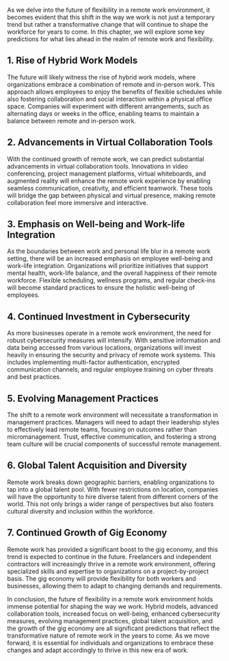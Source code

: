 
As we delve into the future of flexibility in a remote work environment, it becomes evident that this shift in the way we work is not just a temporary trend but rather a transformative change that will continue to shape the workforce for years to come. In this chapter, we will explore some key predictions for what lies ahead in the realm of remote work and flexibility.

1\. Rise of Hybrid Work Models
-----------------------------

The future will likely witness the rise of hybrid work models, where organizations embrace a combination of remote and in-person work. This approach allows employees to enjoy the benefits of flexible schedules while also fostering collaboration and social interaction within a physical office space. Companies will experiment with different arrangements, such as alternating days or weeks in the office, enabling teams to maintain a balance between remote and in-person work.

2\. Advancements in Virtual Collaboration Tools
----------------------------------------------

With the continued growth of remote work, we can predict substantial advancements in virtual collaboration tools. Innovations in video conferencing, project management platforms, virtual whiteboards, and augmented reality will enhance the remote work experience by enabling seamless communication, creativity, and efficient teamwork. These tools will bridge the gap between physical and virtual presence, making remote collaboration feel more immersive and interactive.

3\. Emphasis on Well-being and Work-life Integration
---------------------------------------------------

As the boundaries between work and personal life blur in a remote work setting, there will be an increased emphasis on employee well-being and work-life integration. Organizations will prioritize initiatives that support mental health, work-life balance, and the overall happiness of their remote workforce. Flexible scheduling, wellness programs, and regular check-ins will become standard practices to ensure the holistic well-being of employees.

4\. Continued Investment in Cybersecurity
----------------------------------------

As more businesses operate in a remote work environment, the need for robust cybersecurity measures will intensify. With sensitive information and data being accessed from various locations, organizations will invest heavily in ensuring the security and privacy of remote work systems. This includes implementing multi-factor authentication, encrypted communication channels, and regular employee training on cyber threats and best practices.

5\. Evolving Management Practices
--------------------------------

The shift to a remote work environment will necessitate a transformation in management practices. Managers will need to adapt their leadership styles to effectively lead remote teams, focusing on outcomes rather than micromanagement. Trust, effective communication, and fostering a strong team culture will be crucial components of successful remote management.

6\. Global Talent Acquisition and Diversity
------------------------------------------

Remote work breaks down geographic barriers, enabling organizations to tap into a global talent pool. With fewer restrictions on location, companies will have the opportunity to hire diverse talent from different corners of the world. This not only brings a wider range of perspectives but also fosters cultural diversity and inclusion within the workforce.

7\. Continued Growth of Gig Economy
----------------------------------

Remote work has provided a significant boost to the gig economy, and this trend is expected to continue in the future. Freelancers and independent contractors will increasingly thrive in a remote work environment, offering specialized skills and expertise to organizations on a project-by-project basis. The gig economy will provide flexibility for both workers and businesses, allowing them to adapt to changing demands and requirements.

In conclusion, the future of flexibility in a remote work environment holds immense potential for shaping the way we work. Hybrid models, advanced collaboration tools, increased focus on well-being, enhanced cybersecurity measures, evolving management practices, global talent acquisition, and the growth of the gig economy are all significant predictions that reflect the transformative nature of remote work in the years to come. As we move forward, it is essential for individuals and organizations to embrace these changes and adapt accordingly to thrive in this new era of work.
